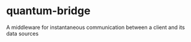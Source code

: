 # quantum-bridge
A middleware for instantaneous communication between a client and its data sources
